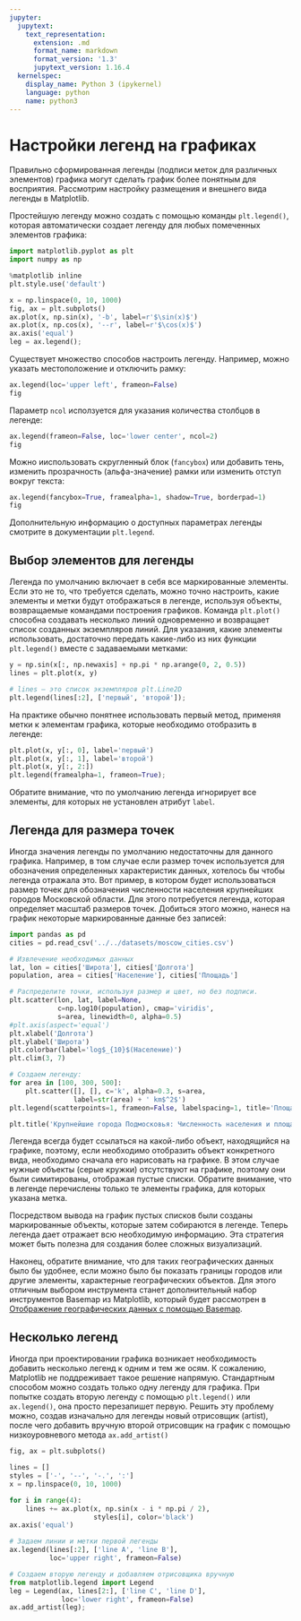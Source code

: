 ```yaml
---
jupyter:
  jupytext:
    text_representation:
      extension: .md
      format_name: markdown
      format_version: '1.3'
      jupytext_version: 1.16.4
  kernelspec:
    display_name: Python 3 (ipykernel)
    language: python
    name: python3
---
```


# Настройки легенд на графиках


Правильно сформированная легенды (подписи меток для различных элементов) графика могут сделать график более понятным для восприятия.
Рассмотрим настройку размещения и внешнего вида легенды в Matplotlib.

Простейшую легенду можно создать с помощью команды `plt.legend()`, которая автоматически создает легенду для любых помеченных элементов графика:

```python
import matplotlib.pyplot as plt
import numpy as np

%matplotlib inline
plt.style.use('default')
```

```python jupyter={"outputs_hidden": false}
x = np.linspace(0, 10, 1000)
fig, ax = plt.subplots()
ax.plot(x, np.sin(x), '-b', label=r'$\sin(x)$')
ax.plot(x, np.cos(x), '--r', label=r'$\cos(x)$')
ax.axis('equal')
leg = ax.legend();
```

Существует множество способов настроить легенду.
Например, можно указать местоположение и отключить рамку:

```python jupyter={"outputs_hidden": false}
ax.legend(loc='upper left', frameon=False)
fig
```

Параметр `ncol` исползуется для указания количества столбцов в легенде:

```python jupyter={"outputs_hidden": false}
ax.legend(frameon=False, loc='lower center', ncol=2)
fig
```

Можно ииспользовать скругленный блок (`fancybox`) или добавить тень, изменить прозрачность (альфа-значение) рамки или изменить отступ вокруг текста:

```python jupyter={"outputs_hidden": false}
ax.legend(fancybox=True, framealpha=1, shadow=True, borderpad=1)
fig
```

Дополнительную информацию о доступных параметрах легенды смотрите в документации `plt.legend`.


## Выбор элементов для легенды

Легенда по умолчанию включает в себя все маркированные элементы.
Если это не то, что требуется сделать, можно точно настроить, какие элементы и метки будут отображаться в легенде, используя объекты, возвращаемые командами построения графиков.
Команда `plt.plot()` способна создавать несколько линий одновременно и возвращает список созданных экземпляров линий.
Для указания, какие элементы использовать, достаточно передать какие-либо из них функции `plt.legend()` вместе с задаваемыми метками:

```python jupyter={"outputs_hidden": false}
y = np.sin(x[:, np.newaxis] + np.pi * np.arange(0, 2, 0.5))
lines = plt.plot(x, y)

# lines — это список экземпляров plt.Line2D
plt.legend(lines[:2], ['первый', 'второй']);
```

На практике обычно понятнее использовать первый метод, применяя метки к элементам графика, которые необходимо отобразить в легенде:

```python jupyter={"outputs_hidden": false}
plt.plot(x, y[:, 0], label='первый')
plt.plot(x, y[:, 1], label='второй')
plt.plot(x, y[:, 2:])
plt.legend(framealpha=1, frameon=True);
```

Обратите внимание, что по умолчанию легенда игнорирует все элементы, для которых не установлен атрибут `label`.


## Легенда для размера точек

Иногда значения легенды по умолчанию недостаточны для данного графика.
Например, в том случае если размер точек используется для обозначения определенных характеристик данных, хотелось бы чтобы легенда отражала это.
Вот пример, в котором будет использоваться размер точек для обозначения численности населения крупнейших городов Московской области.
Для этого потребуется легенда, которая определяет масштаб размеров точек.
Добиться этого можно, нанеся на график некоторые маркированные данные без записей:

```python jupyter={"outputs_hidden": false}
import pandas as pd
cities = pd.read_csv('../../datasets/moscow_cities.csv')

# Извлечение необходимых данных
lat, lon = cities['Широта'], cities['Долгота']
population, area = cities['Население'], cities['Площадь']

# Распределите точки, используя размер и цвет, но без подписи.
plt.scatter(lon, lat, label=None,
            c=np.log10(population), cmap='viridis',
            s=area, linewidth=0, alpha=0.5)
#plt.axis(aspect='equal')
plt.xlabel('Долгота')
plt.ylabel('Широта')
plt.colorbar(label='log$_{10}$(Население)')
plt.clim(3, 7)

# Создаем легенду:
for area in [100, 300, 500]:
    plt.scatter([], [], c='k', alpha=0.3, s=area,
                label=str(area) + ' km$^2$')
plt.legend(scatterpoints=1, frameon=False, labelspacing=1, title='Площадь городов')

plt.title('Крупнейшие города Подмосковья: Численность населения и площадь');
```

Легенда всегда будет ссылаться на какой-либо объект, находящийся на графике, поэтому, если необходимо отобразить объект конкретного вида, необходимо сначала его нарисовать на графике. 
В этом случае нужные объекты (серые кружки) отсутствуют на графике, поэтому они были симитированы, отображая пустые списки.
Обратите внимание, что в легенде перечислены только те элементы графика, для которых указана метка.

Посредством вывода на график пустых списков были созданы маркированные объекты, которые затем собираются в легенде. Теперь легенда дает отражает всю необходимую информацию.
Эта стратегия может быть полезна для создания более сложных визуализаций.

Наконец, обратите внимание, что для таких географических данных было бы удобнее, если можно было бы показать границы городов или другие элементы, характерные географических объектов.
Для этого отличным выбором инструмента станет дополнительный набор инструментов Basemap из Matplotlib, который будет рассмотрен в [Отображение географических данных с помощью Basemap](matplotlib_13_geographic_data_with_basemap.md).


## Несколько легенд

Иногда при проектировании графика возникает необходимость добавить несколько легенд к одним и тем же осям.
К сожалению, Matplotlib не поддреживает такое решение напрямую.
Стандартным способом можно создать только одну легенду для графика.
При попытке создать вторую легенду с помощью `plt.legend()` или `ax.legend()`, она просто перезапишет первую.
Решить эту проблему можно, создав изначально для легенды новый отрисовщик (artist), после чего добавить вручную второй отрисовщик на график с помощью низкоуровневого метода `ax.add_artist()`

```python jupyter={"outputs_hidden": false}
fig, ax = plt.subplots()

lines = []
styles = ['-', '--', '-.', ':']
x = np.linspace(0, 10, 1000)

for i in range(4):
    lines += ax.plot(x, np.sin(x - i * np.pi / 2),
                     styles[i], color='black')
ax.axis('equal')

# Задаем линии и метки первой легенды
ax.legend(lines[:2], ['line A', 'line B'],
          loc='upper right', frameon=False)

# Создаем вторую легенду и добавляем отрисовщика вручную
from matplotlib.legend import Legend
leg = Legend(ax, lines[2:], ['line C', 'line D'],
             loc='lower right', frameon=False)
ax.add_artist(leg);
```
